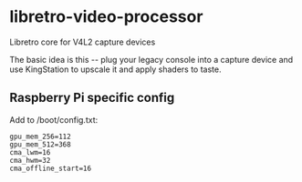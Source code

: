 # libretro-video-processor
Libretro core for V4L2 capture devices

The basic idea is this -- plug your legacy console into a capture device and use KingStation to upscale it and apply shaders to taste.

## Raspberry Pi specific config

Add to /boot/config.txt:
```
gpu_mem_256=112
gpu_mem_512=368
cma_lwm=16
cma_hwm=32
cma_offline_start=16
```
